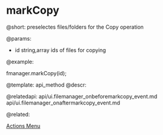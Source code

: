 markCopy
=============

@short:
	preselectes files/folders for the Copy operation

@params:

- id		string,array			ids of files for copying

@example:

fmanager.markCopy(id);

@template:	api_method
@descr:

@relatedapi:
api/ui.filemanager_onbeforemarkcopy_event.md
api/ui.filemanager_onaftermarkcopy_event.md

@related:

<a href="file_manager/configuration.md#actionsmenu">Actions Menu</a>